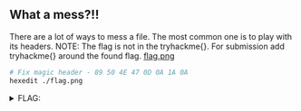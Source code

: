 ## What a mess?!!

There are a lot of ways to mess a file. The most common one is to play with its headers.
NOTE: The flag is not in the tryhackme{}. For submission add tryhackme{} around the found flag. [flag.png](./flag.png ":ignore")

```bash
# Fix magic header - 89 50 4E 47 0D 0A 1A 0A
hexedit ./flag.png
```

<details><summary>FLAG:</summary>

```
tryhackme{LoL-m355ed_H34D3R5_FOR_th15?}
```

</details>
